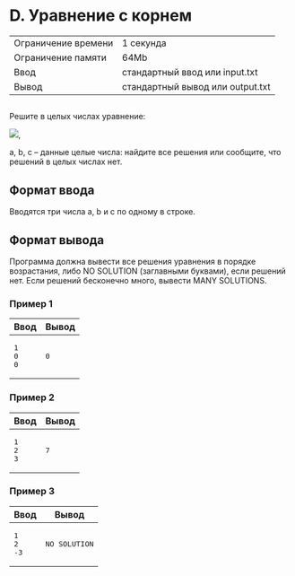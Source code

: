 <div class="problem-statement">
   <div class="header">
      <h1 class="title">D. Уравнение с корнем</h1>
      <table>
         <tr class="time-limit">
            <td class="property-title">Ограничение времени</td>
            <td>1&nbsp;секунда</td>
         </tr>
         <tr class="memory-limit">
            <td class="property-title">Ограничение памяти</td>
            <td>64Mb</td>
         </tr>
         <tr class="input-file">
            <td class="property-title">Ввод</td>
            <td colspan="1">стандартный ввод или input.txt</td>
         </tr>
         <tr class="output-file">
            <td class="property-title">Вывод</td>
            <td colspan="1">стандартный вывод или output.txt</td>
         </tr>
      </table>
   </div>
   <h2></h2>
   <div class="legend"><span style="">
         <p>Решите в целых числах уравнение:</p></span><p><span class="tex-math-inline"><img class="tex-math" src="/testsys/tex/render/XHNxcnR7YXgrYn09Yw==.png"></span>,
      </p>
      <p>a, b, c – данные целые числа: найдите все решения или сообщите, что решений в целых числах нет.</p>
   </div>
   <h2>Формат ввода</h2>
   <div class="input-specification"><span style="">
         <p>Вводятся три числа a, b и c по одному в строке.</p></span><p></p>
   </div>
   <h2>Формат вывода</h2>
   <div class="output-specification"><span style="">
         <p>Программа должна вывести все решения уравнения в порядке возрастания, либо NO SOLUTION (заглавными буквами), если решений
            нет. Если решений бесконечно много, вывести MANY SOLUTIONS. 
         </p></span></div>
   <h3>Пример 1</h3>
   <table class="sample-tests">
      <thead>
         <tr>
            <th>Ввод</th>
            <th>Вывод</th>
         </tr>
      </thead>
      <tbody>
         <tr>
            <td><pre>1
0
0
</pre></td>
            <td><pre>0</pre></td>
         </tr>
      </tbody>
   </table>
   <h3>Пример 2</h3>
   <table class="sample-tests">
      <thead>
         <tr>
            <th>Ввод</th>
            <th>Вывод</th>
         </tr>
      </thead>
      <tbody>
         <tr>
            <td><pre>1
2
3
</pre></td>
            <td><pre>7</pre></td>
         </tr>
      </tbody>
   </table>
   <h3>Пример 3</h3>
   <table class="sample-tests">
      <thead>
         <tr>
            <th>Ввод</th>
            <th>Вывод</th>
         </tr>
      </thead>
      <tbody>
         <tr>
            <td><pre>1
2
-3
</pre></td>
            <td><pre>NO SOLUTION
</pre></td>
         </tr>
      </tbody>
   </table>
